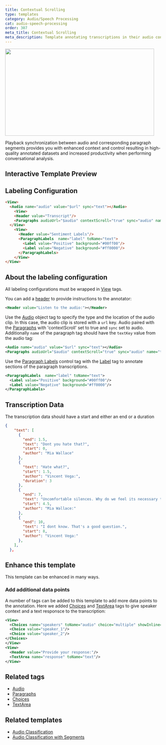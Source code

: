 ```yaml
---
title: Contextual Scrolling
type: templates
category: Audio/Speech Processing
cat: audio-speech-processing
order: 307
meta_title: Contextual Scrolling 
meta_description: Template annotating transcriptions in their audio context.
---
```


<img src="/images/templates-misc/contextual_scrolling.png" alt="" class="gif-border" width="482px" height="282px" />

Playback synchronization between audio and corresponding paragraph segments provides you with enhanced context and control resulting in high-quality annotated datasets and increased productivity when performing conversational analysis.

## Interactive Template Preview

<div id="main-preview"></div>

## Labeling Configuration

```html
<View>
  <Audio name="audio" value="$url" sync="text"></Audio>
    <View>
    <Header value="Transcript"/>
    <Paragraphs audioUrl="$audio" contextScroll="true" sync="audio" name="text" value="$text" layout="dialogue" textKey="text" nameKey="author" granularity="paragraph"/>
  </View>  
    <View>
      <Header value="Sentiment Labels"/>
      <ParagraphLabels  name="label" toName="text">
        <Label value="Positive" background="#00ff00"/>
        <Label value="Negative" background="#ff0000"/>
      </ParagraphLabels>
    </View>
</View>
```


## About the labeling configuration

All labeling configurations must be wrapped in [View](/tags/view.html) tags.

You can add a [header](/tags/header.html) to provide instructions to the annotator:
```xml
<Header value="Listen to the audio:"></Header>
```

Use the [Audio](/tags/audio.html) object tag to specify the type and the location of the audio clip. In this case, the audio clip is stored with a `url` key. Audio paired with the [Paragraphs](/tags/paragraphs.html) with 'contextScroll' set to true and `sync` set to audio. Additionally `name` of the paragraph tag should have the `textKey` value from the audio tag:
```xml
<Audio name="audio" value="$url" sync="text"></Audio>
<Paragraphs audioUrl="$audio" contextScroll="true" sync="audio" name="text" value="$text" layout="dialogue" textKey="text" nameKey="author" granularity="paragraph"/>
```

Use the [Paragraph Labels](/tags/paragraphlabels.html) control tag with the [Label](/tags/label.html) tag to annotate sections of the paragraph transcriptions.
```xml
<ParagraphLabels  name="label" toName="text">
  <Label value="Positive" background="#00ff00"/>
  <Label value="Negative" background="#ff0000"/>
</ParagraphLabels>
```
## Transcription Data

The transcription data should have a start and either an end or a duration

```json
{
    "text": [
      {
        "end": 1.5,
        "text": "Dont you hate that?",
        "start": 0,
        "author": "Mia Wallace"
      },
      {
        "text": "Hate what?",
        "start": 1.5,
        "author": "Vincent Vega:",
        "duration": 3
      },
      {
        "end": 7,
        "text": "Uncomfortable silences. Why do we feel its necessary to yak to feel comfortable?",
        "start": 4.5,
        "author": "Mia Wallace:"
      },
      {
        "end": 10,
        "text": "I dont know. That's a good question.",
        "start": 8,
        "author": "Vincent Vega:"
      },
    ],
  },
```
## Enhance this template
This template can be enhanced in many ways.

### Add additional data points

A number of tags can be added to this template to add more data points to the annotation. Here we added [Choices](/tags/choices.html) and [TextArea](/tags/textarea.html) tags to give speaker context and a text responsce to the transcription:
```xml
<View>
  <Choices name="speakers" toName="audio" choice="multiple" showInline="true">
  <Choice value="speaker_1"/>
  <Choice value="speaker_2"/>
</Choices>
</View>
<View>
  <Header value="Provide your response:"/>  
  <TextArea name="response" toName="text"/>
</View>

```
## Related tags

- [Audio](/tags/audio.html)
- [Paragraphs](/tags/paragraphs.html)
- [Choices](/tags/choices.html)
- [TextArea](/tags/textarea.html)

## Related templates

- [Audio Classification](audio_classification.html)
- [Audio Classification with Segments](audio_regions.html)
